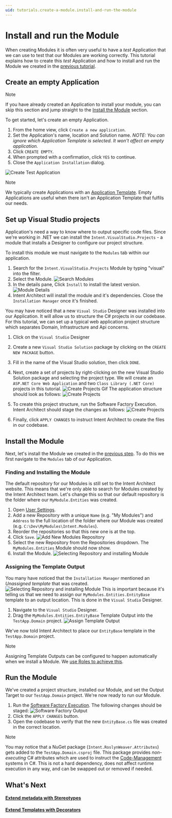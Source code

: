```yaml
---
uid: tutorials.create-a-module.install-and-run-the-module
---
```

# Install and run the Module

When creating Modules it is often very useful to have a _test_ Application that we can use to test that our Modules are working correctly. This tutorial explains how to create this _test_ Application and how to install and run the Module we created in the [previous tutorial](xref:tutorials.create-a-module.create-a-simple-module).

## Create an empty Application
>[!NOTE]
>If you have already created an Application to install your module, you can skip this section and jump straight to the [Install the Module](#install-the-module) section.

To get started, let's create an empty Application.
1. From the home view, click `Create a new application`.
2. Set the Application's name, location and Solution name. _NOTE: You can ignore which Application Template is selected. It won't affect an empty application._
3. Click `CREATE EMPTY`.
4. When prompted with a confirmation, click `YES` to continue.
5. Close the `Application Installation` dialog.

![Create Test Application](images/create-test-application.png)

>[!NOTE]
>We typically create Applications with an [Application Template](xref:how-to-guides.create-an-application-template). Empty Applications are useful when there isn't an Application Template that fulfils our needs.


## Set up Visual Studio projects
Application's need a way to know where to output specific code files. Since we're working in .NET we can install the `Intent.VisualStudio.Projects` - a module that installs a Designer to configure our project structure.

To install this module we must navigate to the `Modules` tab within our application.
1. Search for the `Intent.VisualStudio.Projects` Module by typing "visual" into the filter.
2. Select the Module.
![Search Modules](images/modules-search-visual-studio.png)
3. In the details pane, Click `Install` to install the latest version.
![Module Details](images/modules-visual-studio-details.png)
4. Intent Architect will install the module and it's dependencies. Close the `Installation Manager` once it's finished.

You may have noticed that a new `Visual Studio` Designer was installed into our Application. It will allow us to structure the C# projects in our codebase. For this tutorial, we can set up a typical web application project structure which separates Domain, Infrastructure and Api concerns.

1. Click on the `Visual Studio` Designer
2. Create a new `Visual Studio Solution` package by clicking on the `CREATE NEW PACKAGE` button.
3. Fill in the name of the Visual Studio solution, then click `DONE`.
4. Next, create a set of projects by right-clicking on the new Visual Studio Solution package and selecting the project type. We will create an `ASP.NET Core Web Application` and two `Class Library (.NET Core)` projects in this tutorial.
![Create Projects Gif](images/visual-studio-create-projects.gif)
The application structure should look as follows:
![Create Projects](images/visual-studio-project-structure.png)

5. To create this project structure, run the Software Factory Execution. Intent Architect should stage the changes as follows:
![Create Projects](images/software-factory-execution-project-structure.png)

6. Finally, click `APPLY CHANGES` to instruct Intent Architect to create the files in our codebase.


## Install the Module

Next, let's install the Module we created in the [previous step](xref:tutorials.create-a-module.create-a-simple-module). To do this we first navigate to the `Modules` tab of our Application.

### Finding and Installing the Module
The default repository for our Modules is still set to the Intent Architect website. This means that we're only able to search for Modules created by the Intent Architect team. Let's change this so that our default repository is the folder where our `MyModule.Entities` was created.

1. Open [User Settings](xref:how-to-guides.change-user-settings).
2. Add a new Repository with a unique `Name` (e.g. "My Modules") and `Address` to the full location of the folder where our Module was created (e.g. `C:\Dev\MyModules\Intent.Modules`).
3. Reorder the repositories so that this new one is at the top.
4. Click `Save`.
![Add New Modules Repository](images/add-new-modules-repository.gif)
5. Select the new Repository from the Repositories dropdown. The `MyModules.Entities` Module should now show.
6. Install the Module.
![Selecting Repository and installing Module](images/selecting-repository-and-installing-module.gif)

### Assigning the Template Output
You many have noticed that the `Installation Manager` mentioned an _Unassigned template_ that was created. 
![Selecting Repository and installing Module](images/unassigned-template-created-example.png)
This is important because it's telling us that we need to assign our `MyModules.Entities.EntityBase` template to an output location. This is done in the `Visual Studio` Designer.

1. Navigate to the `Visual Studio` Designer.
2. Drag the `MyModules.Entities.EntityBase` Template Output into the `TestApp.Domain` project.
![Assign Template Output](images/visual-studio-assign-template-output.gif)

We've now told Intent Architect to place our `EntityBase` template in the `TestApp.Domain` project.

>[!NOTE]
>Assigning Template Outputs can be configured to happen automatically when we install a Module. We [use Roles to achieve this](xref:how-to-guides.auto-assign-template-outputs).

## Run the Module
We've created a project structure, installed our Module, and set the Output Target to our `TestApp.Domain` project. We're now ready to run our Module.

1. Run the [Software Factory Execution](xref:getting-started.take-a-tour#software-factory-execution). The following changes should be staged:
![Software Factory Output](images/software-factory-module-output.png)
2. Click the `APPLY CHANGES` button.
3. Open the codebase to verify that the new `EntityBase.cs` file was created in the correct location.

>[!NOTE]
>You may notice that a NuGet package (`Intent.RoslynWeaver.Attributes`) gets added to the `TestApp.Domain.csproj` file. This package provides _non-executing_ C# attributes which are used to instruct the [Code-Management](xref:getting-started.welcome#code-management) systems in C#. This is not a hard dependency, does not affect runtime execution in any way, and can be swapped out or removed if needed.


## What's Next

#### [Extend metadata with Stereotypes]()

#### [Extend Templates with Decorators]()
